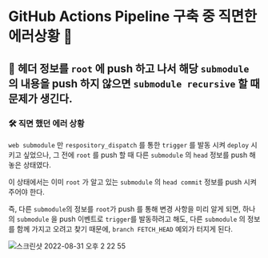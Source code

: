 # GitHub Actions Pipeline 구축 중 직면한 에러상황 👻

## 🌱 헤더 정보를 ``root`` 에 push 하고 나서 해당 ``submodule`` 의 내용을 push 하지 않으면 ``submodule recursive`` 할 때 문제가 생긴다.


### 🛠 직면 했던 에러 상황 

 ``web submodule`` 만 ``respository_dispatch`` 를 통한 ``trigger`` 를 발동 시켜 ``deploy`` 시키고 싶었으나, 그 전에 ``root`` 를 push 할 때 다른 ``submodule`` 의 ``head`` 정보를 push 해놓은 상태였다. 

 이 상태에서는 이미 ``root`` 가 알고 있는 ``submodule`` 의 ``head commit`` 정보를 push 시켜주어야 한다. 

 즉, 다른 ``submodule``의 정보를 ``root``가 push 를 통해 변경 사항을 미리 알게 되면, 하나의 ``submodule`` 을 push 이벤트로 ``trigger``를 발동하려고 해도, 다른 ``submodule`` 의 정보를 함께 가지고 오려고 찾기 때문에, ``branch FETCH_HEAD`` 예외가 터지게 된다. 
 

![스크린샷 2022-08-31 오후 2 22 55](https://user-images.githubusercontent.com/74750901/187609306-e128d1c2-c5ec-4d8d-9aec-de3b6944ef6c.png)



